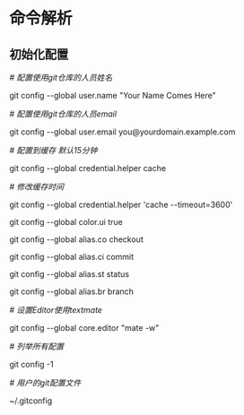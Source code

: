 <h1>命令解析</h1>
<h2>初始化配置</h2>
<p><i># 配置使用git仓库的人员姓名</i></p>
<p>git config --global user.name "Your Name Comes Here"</p>
<p><i># 配置使用git仓库的人员email</i></p>
<p>git config --global user.email you@yourdomain.example.com</p>
<p><i># 配置到缓存 默认15分钟</i></p>
<p>git config --global credential.helper cache</p>
<p><i># 修改缓存时间</i></p>
<p>git config --global credential.helper 'cache --timeout=3600'</p>
<p>git config --global color.ui true</p>
<p>git config --global alias.co checkout</p>
<p>git config --global alias.ci commit</p>
<p>git config --global alias.st status</p>
<p>git config --global alias.br branch</p>
<p><i># 设置Editor使用textmate</i></p>
<p>git config --global core.editor "mate -w"</p>
<p><i># 列举所有配置</i></p>
<p>git config -1</p>
<p><i># 用户的git配置文件</i></p>
<p>~/.gitconfig</p>
